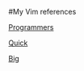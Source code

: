#My Vim references

[Programmers](https://github.com/kbaynes/Reference/blob/master/img/vim_cheat_sheet_for_programmers_screen.png)

[Quick](https://github.com/kbaynes/Reference/blob/master/img/vim.png)

[Big](https://github.com/kbaynes/Reference/blob/master/img/VimBig.png)
